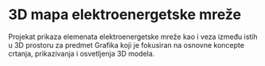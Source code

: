 # 3D mapa elektroenergetske mreže

Projekat prikaza elemenata elektroenergetske mreže kao i veza između istih u 3D prostoru za predmet Grafika koji je fokusiran na osnovne koncepte crtanja, prikazivanja i osvetljenja 3D modela.
